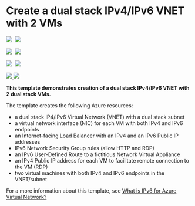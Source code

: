 # Create a dual stack IPv4/IPv6 VNET with 2 VMs

<IMG SRC="https://azbotstorage.blob.core.windows.net/badges/ipv6-in-vnet/PublicLastTestDate.svg" />&nbsp;
<IMG SRC="https://azbotstorage.blob.core.windows.net/badges/ipv6-in-vnet/PublicDeployment.svg" />&nbsp;

<IMG SRC="https://azbotstorage.blob.core.windows.net/badges/ipv6-in-vnet/FairfaxLastTestDate.svg" />&nbsp;
<IMG SRC="https://azbotstorage.blob.core.windows.net/badges/ipv6-in-vnet/FairfaxDeployment.svg" />&nbsp;

<IMG SRC="https://azbotstorage.blob.core.windows.net/badges/ipv6-in-vnet/BestPracticeResult.svg" />&nbsp;
<IMG SRC="https://azbotstorage.blob.core.windows.net/badges/ipv6-in-vnet/CredScanResult.svg" />&nbsp;

<a href="https://portal.azure.com/#create/Microsoft.Template/uri/https%3A%2F%2Fraw.githubusercontent.com%2FAzure%2Fazure-quickstart-templates%2Fmaster%2Fipv6-in-vnet%2Fazuredeploy.json" target="_blank">
    <img src="http://azuredeploy.net/deploybutton.png"/>
</a>
<a href="http://armviz.io/#/?load=https%3A%2F%2Fraw.githubusercontent.com%2FAzure%2Fazure-quickstart-templates%2Fmaster%2Fipv6-in-vnet%2Fazuredeploy.json" target="_blank">
    <img src="http://armviz.io/visualizebutton.png"/>
</a>

**This template demonstrates creation of a dual stack IPv4/IPv6 VNET with 2 dual stack VMs.**

The template creates the following Azure resources:

- a dual stack IP4/IPv6 Virtual Network (VNET) with a dual stack subnet
- a virtual network interface (NIC) for each VM with both IPv4 and IPv6 endpoints
- an Internet-facing Load Balancer with an IPv4 and an IPv6 Public IP addresses
- IPv6  Network Security Group rules (allow HTTP and RDP)
- an IPv6 User-Defined Route to a fictitious Network Virtual Appliance
- an IPv4 Public IP address for each VM to facilitate remote connection to the VM (RDP)
- two virtual machines with both IPv4 and IPv6 endpoints in the VNET/subnet

For a more information about this template, see [What is IPv6 for Azure Virtual Network?](https://docs.microsoft.com/en-us/azure/virtual-network/ipv6-overview/)
